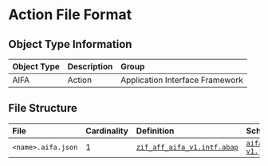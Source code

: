 # Action File Format

## Object Type Information
Object Type | Description | Group
:--- | :--- | :---
AIFA  | Action | Application Interface Framework
## File Structure

File | Cardinality | Definition | Schema | Example
:--- | :--- | :--- | :--- | :---
`<name>.aifa.json` | 1 | [`zif_aff_aifa_v1.intf.abap`](./type/zif_aff_aifa_v1.intf.abap) | [`aifa-v1.json`](./aifa-v1.json)
